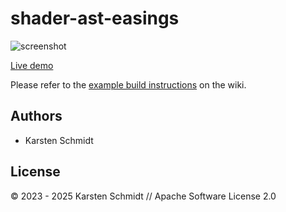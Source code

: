 # shader-ast-easings

![screenshot](https://raw.githubusercontent.com/thi-ng/umbrella/develop/assets/examples/shader-ast-easings.png)

[Live demo](http://demo.thi.ng/umbrella/shader-ast-easings/)

Please refer to the [example build instructions](https://github.com/thi-ng/umbrella/wiki/Example-build-instructions) on the wiki.

## Authors

- Karsten Schmidt

## License

&copy; 2023 - 2025 Karsten Schmidt // Apache Software License 2.0
